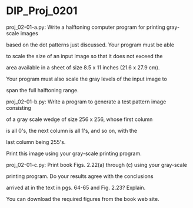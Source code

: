 DIP_Proj_0201
========

proj_02-01-a.py:
Write a halftoning computer program for printing gray-scale images 

based on the dot patterns just discussed. Your program must be able 

to scale the size of an input image so that it does not exceed the 

area available in a sheet of size 8.5 x 11 inches (21.6 x 27.9 cm). 

Your program must also scale the gray levels of the input image to 

span the full halftoning range.


proj_02-01-b.py:
Write a program to generate a test pattern image consisting 

of a gray scale wedge of size 256 x 256, whose first column 

is all 0's, the next column is all 1's, and so on, with the 

last column being 255's. 

Print this image using your gray-scale printing program.


proj_02-01-c.py:
Print book Figs. 2.22(a) through (c) using your gray-scale 

printing program. Do your results agree with the conclusions 

arrived at in the text in pgs. 64-65 and Fig. 2.23? Explain. 

You can download the required figures from the book web site.


